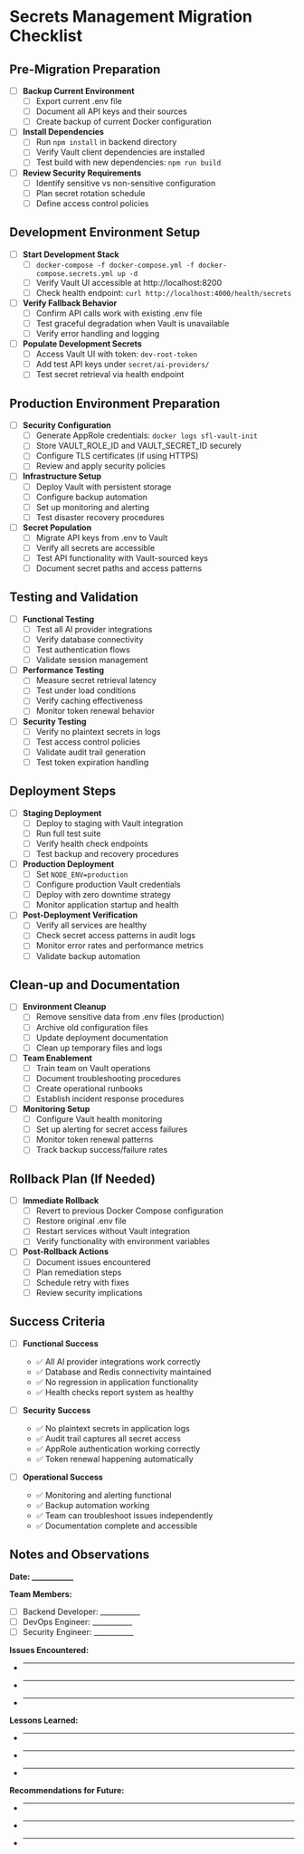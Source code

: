 # Secrets Management Migration Checklist

## Pre-Migration Preparation

- [ ] **Backup Current Environment**
  - [ ] Export current .env file
  - [ ] Document all API keys and their sources
  - [ ] Create backup of current Docker configuration

- [ ] **Install Dependencies**
  - [ ] Run `npm install` in backend directory
  - [ ] Verify Vault client dependencies are installed
  - [ ] Test build with new dependencies: `npm run build`

- [ ] **Review Security Requirements**
  - [ ] Identify sensitive vs non-sensitive configuration
  - [ ] Plan secret rotation schedule
  - [ ] Define access control policies

## Development Environment Setup

- [ ] **Start Development Stack**
  - [ ] `docker-compose -f docker-compose.yml -f docker-compose.secrets.yml up -d`
  - [ ] Verify Vault UI accessible at http://localhost:8200
  - [ ] Check health endpoint: `curl http://localhost:4000/health/secrets`

- [ ] **Verify Fallback Behavior**
  - [ ] Confirm API calls work with existing .env file
  - [ ] Test graceful degradation when Vault is unavailable
  - [ ] Verify error handling and logging

- [ ] **Populate Development Secrets**
  - [ ] Access Vault UI with token: `dev-root-token`
  - [ ] Add test API keys under `secret/ai-providers/`
  - [ ] Test secret retrieval via health endpoint

## Production Environment Preparation

- [ ] **Security Configuration**
  - [ ] Generate AppRole credentials: `docker logs sfl-vault-init`
  - [ ] Store VAULT_ROLE_ID and VAULT_SECRET_ID securely
  - [ ] Configure TLS certificates (if using HTTPS)
  - [ ] Review and apply security policies

- [ ] **Infrastructure Setup**
  - [ ] Deploy Vault with persistent storage
  - [ ] Configure backup automation
  - [ ] Set up monitoring and alerting
  - [ ] Test disaster recovery procedures

- [ ] **Secret Population**
  - [ ] Migrate API keys from .env to Vault
  - [ ] Verify all secrets are accessible
  - [ ] Test API functionality with Vault-sourced keys
  - [ ] Document secret paths and access patterns

## Testing and Validation

- [ ] **Functional Testing**
  - [ ] Test all AI provider integrations
  - [ ] Verify database connectivity
  - [ ] Test authentication flows
  - [ ] Validate session management

- [ ] **Performance Testing**
  - [ ] Measure secret retrieval latency
  - [ ] Test under load conditions
  - [ ] Verify caching effectiveness
  - [ ] Monitor token renewal behavior

- [ ] **Security Testing**
  - [ ] Verify no plaintext secrets in logs
  - [ ] Test access control policies
  - [ ] Validate audit trail generation
  - [ ] Test token expiration handling

## Deployment Steps

- [ ] **Staging Deployment**
  - [ ] Deploy to staging with Vault integration
  - [ ] Run full test suite
  - [ ] Verify health check endpoints
  - [ ] Test backup and recovery procedures

- [ ] **Production Deployment**
  - [ ] Set `NODE_ENV=production`
  - [ ] Configure production Vault credentials
  - [ ] Deploy with zero downtime strategy
  - [ ] Monitor application startup and health

- [ ] **Post-Deployment Verification**
  - [ ] Verify all services are healthy
  - [ ] Check secret access patterns in audit logs
  - [ ] Monitor error rates and performance metrics
  - [ ] Validate backup automation

## Clean-up and Documentation

- [ ] **Environment Cleanup**
  - [ ] Remove sensitive data from .env files (production)
  - [ ] Archive old configuration files
  - [ ] Update deployment documentation
  - [ ] Clean up temporary files and logs

- [ ] **Team Enablement**
  - [ ] Train team on Vault operations
  - [ ] Document troubleshooting procedures
  - [ ] Create operational runbooks
  - [ ] Establish incident response procedures

- [ ] **Monitoring Setup**
  - [ ] Configure Vault health monitoring
  - [ ] Set up alerting for secret access failures
  - [ ] Monitor token renewal patterns
  - [ ] Track backup success/failure rates

## Rollback Plan (If Needed)

- [ ] **Immediate Rollback**
  - [ ] Revert to previous Docker Compose configuration
  - [ ] Restore original .env file
  - [ ] Restart services without Vault integration
  - [ ] Verify functionality with environment variables

- [ ] **Post-Rollback Actions**
  - [ ] Document issues encountered
  - [ ] Plan remediation steps
  - [ ] Schedule retry with fixes
  - [ ] Review security implications

## Success Criteria

- [ ] **Functional Success**
  - ✅ All AI provider integrations work correctly
  - ✅ Database and Redis connectivity maintained
  - ✅ No regression in application functionality
  - ✅ Health checks report system as healthy

- [ ] **Security Success**
  - ✅ No plaintext secrets in application logs
  - ✅ Audit trail captures all secret access
  - ✅ AppRole authentication working correctly
  - ✅ Token renewal happening automatically

- [ ] **Operational Success**
  - ✅ Monitoring and alerting functional
  - ✅ Backup automation working
  - ✅ Team can troubleshoot issues independently
  - ✅ Documentation complete and accessible

## Notes and Observations

**Date: ___________**

**Team Members:**
- [ ] Backend Developer: ___________
- [ ] DevOps Engineer: ___________  
- [ ] Security Engineer: ___________

**Issues Encountered:**
- ________________________________
- ________________________________
- ________________________________

**Lessons Learned:**
- ________________________________
- ________________________________
- ________________________________

**Recommendations for Future:**
- ________________________________
- ________________________________
- ________________________________